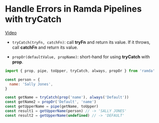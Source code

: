 #  Handle Errors in Ramda Pipelines with tryCatch
[Video](https://egghead.io/lessons/javascript-handle-errors-in-ramda-pipelines-with-trycatch?pl=learn-ramda-js-ec318ad7)

- ``tryCatch(tryFn, catchFn)``: call **tryFn** and return its value. If it throws, call **catchFn** and return its value.

- ``propOr(defaultValue, propName)``: short-hand for using **tryCatch** with **prop**.

```js
import { prop, pipe, toUpper, tryCatch, always, propOr } from 'ramda'

const person = {
  name: 'Sally Jones',
}

const getName = tryCatch(prop('name'), always('Default'))
const getName2 = propOr('Default', 'name')
const getUpperName = pipe(getName, toUpper)
const result1 = getUpperName(person) // -> 'SALLY JONES'
const result2 = getUpperName(undefined) // -> 'DEFAULT'
```
